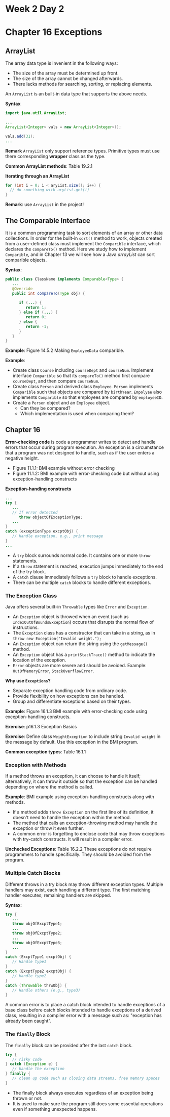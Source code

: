 # Week 2 Day 2
# Chapter 16 Exceptions

## ArrayList

The array data type is invenient in the following ways:
- The size of the array must be determined up front.
- The size of the array cannot be changed afterwards.
- There lacks methods for searching, sorting, or replacing elements.

An `ArrayList` is an built-in data type that supports the above needs.

**Syntax**
```java
import java.util.ArrayList;

...
ArrayList<Integer> vals = new ArrayList<Integer>();

vals.add(31);
...
```

**Remark** `ArrayList` only support reference types. Primitive types must use there corresponding **wrapper** class as the type.

**Common ArrayList methods**: Table 19.2.1

**Iterating through an ArrayList**

```java
for (int i = 0; i < aryList.size(); i++) {
  // do something with aryList.get(i)
}
```

**Remark**: use `ArrayList` in the project!



## The Comparable Interface
It is a common programming task to sort elements of an array or other data collections. In order for the built-in `sort()` method to work, objects created from a user-defined class must implement the `Comparible` interface, which declares the `compareTo()` method. Here we study how to implement `Comparible`, and in Chapter 13 we will see how a Java *arrayList* can sort comparible objects.

**Syntax**:
```java
public class ClassName implements Comparable<Type> {
   ...
   @Override
   public int compareTo(Type obj) {
   
      if (...) {
         return 1;
      } else if (...) {
         return 0;
      } else {
         return -1;
      }
   }
}
```

**Example**: Figure 14.5.2 Making `EmployeeData` comparible.

**Example**: 
- Create class `Course` including `courseDept` and `courseNum`. Implement interface `Comparible` so that its `compareTo()` method first compare `courseDept`, and then compare `courseNum`.
- Create class `Person` and derived class `Employee`. `Person` implements `Comparible` such that objects are compared by `birthYear`. `Empolyee` also implements `Comparible` so that employees are compared by `employeeID`. 
- Create a `Person` object and an `Employee` object.
   - Can they be compared?
   - Which implementation is used when comparing them?

## Chapter 16
**Error-checking code** is code a programmer writes to detect and handle errors that occur during program execution. An exception is a circumstance that a program was not designed to handle, such as if the user enters a negative height.

- Figure 11.1.1: BMI example without error checking
- Figure 11.1.2: BMI example with error-checking code but without using exception-handling constructs

**Exception-handing constructs**
```java
...
try {
   ...   
   // If error detected
      throw objectOfExceptionType;
   ...
}
catch (exceptionType excptObj) {
   // Handle exception, e.g., print message
}
...
```
- A `try` block surrounds normal code. It contains one or more `throw` statements.
- If a `throw` statement is reached, execution jumps immediately to the end of the try block.
- A `catch` clause immediately follows a `try` block to handle exceptions.
- There can be multiple `catch` blocks to handle different exceptions.

### The Exception Class
Java offers several built-in `Throwable` types like `Error` and `Exception`. 
- An `Exception` object is throwed when an event (such as `IndexOutOfBoundsException`) occurs that disrupts the normal flow of instructions.
- The `Exception` class has a constructor that can take in a string, as in `throw new Exception("Invalid weight.");`
- An `Exception` object can return the string using the `getMessage()` method.
- An `Exception` object has a `printStackTrace()` method to indicate the location of the exception.
- `Error` objects are more severe and should be avoided. Example: `OutOfMemoryError`, `StackOverflowError`.

**Why use `Exceptions`?**
- Separate exception handling code from ordinary code.
- Provide flexibility on how exceptions can be handled.
- Group and differentiate exceptions based on their types.

**Example**: Figure 16.1.3 BMI example with error-checking code using exception-handling constructs.

**Exercise**: p16.1.3 Exception Basics

**Exercise**: Define class `WeightException` to include string `Invalid weight` in the message by default. Use this exception in the BMI program.

**Common exception types**: Table 16.1.1

### Exception with Methods

If a method throws an exception, it can choose to handle it itself; alternatively, it can throw it outside so that the exception can be handled depending on where the method is called.

**Example**: BMI example using exception-handling constructs along with methods.
- If a method adds `throw Exception` on the first line of its definition, it doesn't need to handle the exception within the method.
- The method that calls an exception-throwing method may handle the exception or throw it even further.
- A common error is forgetting to enclose code that may throw exceptions with try-catch constructs. It will result in a compiler error.

**Unchecked Exceptions**: Table 16.2.2 These exceptions do not require programmers to handle specifically. They should be avoided from the program.

### Multiple Catch Blocks

Different throws in a try block may throw different exception types. Multiple handlers may exist, each handling a different type. The first matching handler executes; remaining handlers are skipped.

**Syntax**:
```java
try {
   ...
   throw objOfExcptType1;
   ...
   throw objOfExcptType2;
   ...
   throw objOfExcptType3;
   ...
}
catch (ExcptType1 excptObj) {
   // Handle type1
}
catch (ExcptType2 excptObj) {
   // Handle type2
}
catch (Throwable thrwObj) {
   // Handle others (e.g., type3)
}
```

A common error is to place a catch block intended to handle exceptions of a base class before catch blocks intended to handle exceptions of a derived class, resulting in a compiler error with a message such as: "exception has already been caught".

### The `finally` Block

The `finally` block can be provided after the last `catch` block.
```java
try {
   // risky code
} catch (Exception e) {
   // handle the exception
} finally {
   // clean up code such as closing data streams, free memory spaces
}
```
- The finally block always executes regardless of an exception being thrown or not.
- It is used to make sure the program still does some essential operations even if something unexpected happens.
